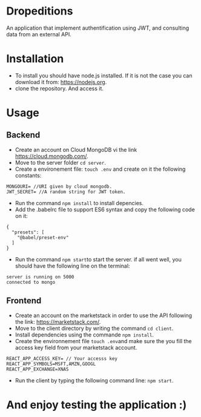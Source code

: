 # Dropeditions
An application that implement authentification using JWT, and consulting data from an external API.

# Installation
- To install you should have node.js installed. If it is not the case you can download it from: https://nodejs.org.
- clone the repository. And access it.

# Usage

## Backend

- Create an account on Cloud MongoDB vi the link https://cloud.mongodb.com/.
- Move to the server folder `cd server`.
- Create a environement file: `touch .env` and create on it the following constants:
```
MONGOURI= //URI given by cloud mongodb.
JWT_SECRET= //A random string for JWT token.
```
- Run the command `npm install` to install depencies.
- Add the .babelrc file to support ES6 syntax and copy the following code on it:
```
{
  "presets": [
    "@babel/preset-env"
  ]
}
```
- Run the command `npm start`to start the server. if all went well, you should have the following line on the terminal:
```
server is running on 5000
connected to mongo
```

## Frontend

- Create an account on the marketstack in order to use the API following the link: https://marketstack.com/.
- Move to the client directory by writing the command `cd client`.
- Install dependencies using the commande `npm install`.
- Create the environnement file `touch .env`and make sure the you fill the access key field from your marketstack account.
```
REACT_APP_ACCESS_KEY= // Your accesss key
REACT_APP_SYMBOLS=MSFT,AMZN,GOOGL
REACT_APP_EXCHANGE=XNAS
````
- Run the client by typing the following command line: `npm start`.

# And enjoy testing the application :)
